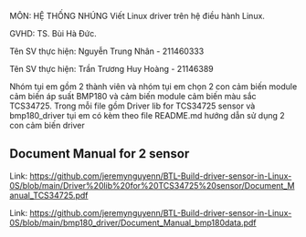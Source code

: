 MÔN: HỆ THỐNG NHÚNG
Viết Linux driver trên hệ điều hành Linux.

GVHD:	TS. Bùi Hà Đức.

Tên SV thực hiện: Nguyễn Trung Nhân - 211460333

Tên SV thực hiện: Trần Trương Huy Hoàng - 21146389

Nhóm tụi em gồm 2 thành viên và nhóm tụi em chọn 2 con cảm biến module cảm biến áp suất BMP180 và cảm biến module cảm biến màu sắc TCS34725. Trong mỗi file gồm Driver lib for TCS34725 sensor và bmp180_driver tụi em có kèm theo file README.md hướng dẫn sử dụng 2 con cảm biến driver 

## Document Manual for 2 sensor 
Link: https://github.com/jeremynguyenn/BTL-Build-driver-sensor-in-Linux-0S/blob/main/Driver%20lib%20for%20TCS34725%20sensor/Document_Manual_TCS34725.pdf

Link: https://github.com/jeremynguyenn/BTL-Build-driver-sensor-in-Linux-0S/blob/main/bmp180_driver/Document_Manual_bmp180data.pdf

